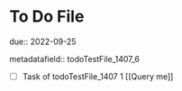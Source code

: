 # To Do File

due:: 2022-09-25

metadatafield:: todoTestFile_1407_6

- [ ] Task of todoTestFile_1407 1 [[Query me]]
